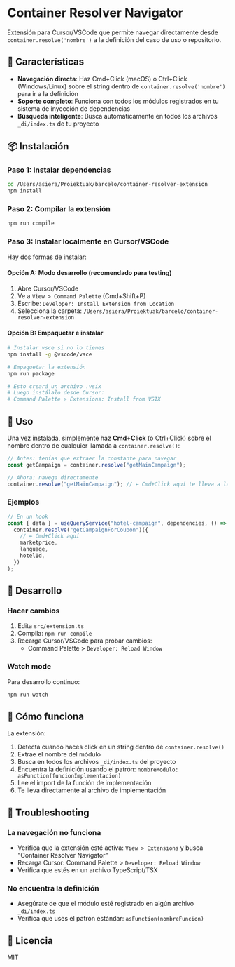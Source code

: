 # Container Resolver Navigator

Extensión para Cursor/VSCode que permite navegar directamente desde `container.resolve('nombre')` a la definición del caso de uso o repositorio.

## 🚀 Características

- **Navegación directa**: Haz Cmd+Click (macOS) o Ctrl+Click (Windows/Linux) sobre el string dentro de `container.resolve('nombre')` para ir a la definición
- **Soporte completo**: Funciona con todos los módulos registrados en tu sistema de inyección de dependencias
- **Búsqueda inteligente**: Busca automáticamente en todos los archivos `_di/index.ts` de tu proyecto

## 📦 Instalación

### Paso 1: Instalar dependencias

```bash
cd /Users/asiera/Proiektuak/barcelo/container-resolver-extension
npm install
```

### Paso 2: Compilar la extensión

```bash
npm run compile
```

### Paso 3: Instalar localmente en Cursor/VSCode

Hay dos formas de instalar:

#### Opción A: Modo desarrollo (recomendado para testing)

1. Abre Cursor/VSCode
2. Ve a `View > Command Palette` (Cmd+Shift+P)
3. Escribe: `Developer: Install Extension from Location`
4. Selecciona la carpeta: `/Users/asiera/Proiektuak/barcelo/container-resolver-extension`

#### Opción B: Empaquetar e instalar

```bash
# Instalar vsce si no lo tienes
npm install -g @vscode/vsce

# Empaquetar la extensión
npm run package

# Esto creará un archivo .vsix
# Luego instálalo desde Cursor:
# Command Palette > Extensions: Install from VSIX
```

## 🎯 Uso

Una vez instalada, simplemente haz **Cmd+Click** (o Ctrl+Click) sobre el nombre dentro de cualquier llamada a `container.resolve()`:

```typescript
// Antes: tenías que extraer la constante para navegar
const getCampaign = container.resolve("getMainCampaign");

// Ahora: navega directamente
container.resolve("getMainCampaign"); // ← Cmd+Click aquí te lleva a la definición
```

### Ejemplos

```typescript
// En un hook
const { data } = useQueryService("hotel-campaign", dependencies, () =>
  container.resolve("getCampaignForCoupon")({
    // ← Cmd+Click aquí
    marketprice,
    language,
    hotelId,
  })
);
```

## 🔧 Desarrollo

### Hacer cambios

1. Edita `src/extension.ts`
2. Compila: `npm run compile`
3. Recarga Cursor/VSCode para probar cambios:
   - Command Palette > `Developer: Reload Window`

### Watch mode

Para desarrollo continuo:

```bash
npm run watch
```

## 📝 Cómo funciona

La extensión:

1. Detecta cuando haces click en un string dentro de `container.resolve()`
2. Extrae el nombre del módulo
3. Busca en todos los archivos `_di/index.ts` del proyecto
4. Encuentra la definición usando el patrón: `nombreModulo: asFunction(funcionImplementacion)`
5. Lee el import de la función de implementación
6. Te lleva directamente al archivo de implementación

## 🐛 Troubleshooting

### La navegación no funciona

- Verifica que la extensión esté activa: `View > Extensions` y busca "Container Resolver Navigator"
- Recarga Cursor: Command Palette > `Developer: Reload Window`
- Verifica que estés en un archivo TypeScript/TSX

### No encuentra la definición

- Asegúrate de que el módulo esté registrado en algún archivo `_di/index.ts`
- Verifica que uses el patrón estándar: `asFunction(nombreFuncion)`

## 📄 Licencia

MIT


